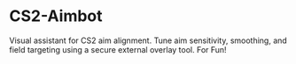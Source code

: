 # CS2-Aimbot
Visual assistant for CS2 aim alignment. Tune aim sensitivity, smoothing, and field targeting using a secure external overlay tool. For Fun!
